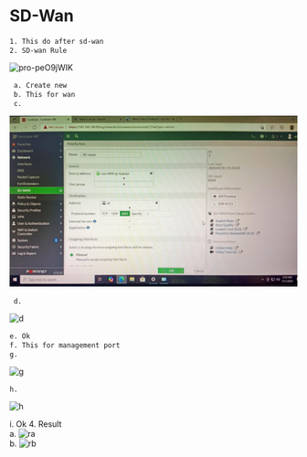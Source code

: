 # SD-Wan
	1. This do after sd-wan
	2. SD-wan Rule
![pro-peO9jWIK](https://github.com/user-attachments/assets/502efb11-79d1-4313-960a-35345dc1a59c)

     a. Create new 
     b. This for wan
     c.
![c](https://github.com/kpnishandh/SD-Wan/blob/main/c.jpeg)	

     d.

![d](https://github.com/user-attachments/assets/470bf3d5-a01d-422c-b445-d5d7ed337856)

    e. Ok
    f. This for management port
    g.
![g](https://github.com/user-attachments/assets/88c30f8a-451e-4c69-a5d4-4176f52d1307)		

 	h.

![h](https://github.com/user-attachments/assets/d0f7fc3e-f1f6-4c51-a933-53d6bb5047f3)

   i. Ok
   4. Result  
   a. 
![ra](https://github.com/user-attachments/assets/eca1d7bb-3e65-417f-ba4b-5e8b40b69c98)	
		b. 
![rb](https://github.com/user-attachments/assets/07c52b64-897a-4f0d-a49c-701f053dbddd)

